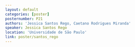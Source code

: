```yaml
---
layout: default
categories: [poster]
posternumber: P21
authors: 'Jessica Santos Rego, Caetano Rodrigues Miranda'
speaker: Jessica Santos Rego 
location: 'Universidade de São Paulo'
link: poster/santos_rego
---
```

